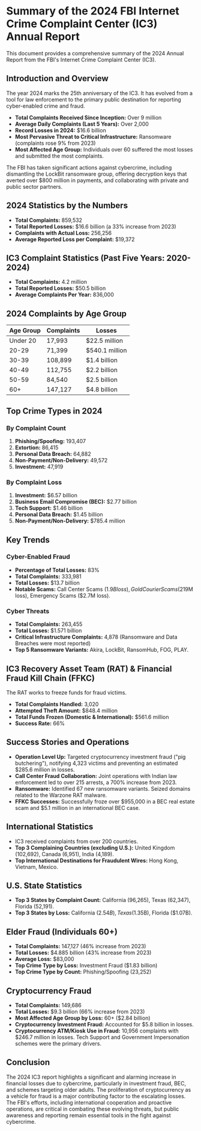 # Summary of the 2024 FBI Internet Crime Complaint Center (IC3) Annual Report

This document provides a comprehensive summary of the 2024 Annual Report from the FBI's Internet Crime Complaint Center (IC3).

## Introduction and Overview

The year 2024 marks the 25th anniversary of the IC3. It has evolved from a tool for law enforcement to the primary public destination for reporting cyber-enabled crime and fraud.

- **Total Complaints Received Since Inception:** Over 9 million
- **Average Daily Complaints (Last 5 Years):** Over 2,000
- **Record Losses in 2024:** $16.6 billion
- **Most Pervasive Threat to Critical Infrastructure:** Ransomware (complaints rose 9% from 2023)
- **Most Affected Age Group:** Individuals over 60 suffered the most losses and submitted the most complaints.

The FBI has taken significant actions against cybercrime, including dismantling the LockBit ransomware group, offering decryption keys that averted over $800 million in payments, and collaborating with private and public sector partners.

## 2024 Statistics by the Numbers

- **Total Complaints:** 859,532
- **Total Reported Losses:** $16.6 billion (a 33% increase from 2023)
- **Complaints with Actual Loss:** 256,256
- **Average Reported Loss per Complaint:** $19,372

## IC3 Complaint Statistics (Past Five Years: 2020-2024)

- **Total Complaints:** 4.2 million
- **Total Reported Losses:** $50.5 billion
- **Average Complaints Per Year:** 836,000

## 2024 Complaints by Age Group

| Age Group | Complaints | Losses          |
|-----------|------------|-----------------|
| Under 20  | 17,993     | $22.5 million   |
| 20-29     | 71,399     | $540.1 million  |
| 30-39     | 108,899    | $1.4 billion    |
| 40-49     | 112,755    | $2.2 billion    |
| 50-59     | 84,540     | $2.5 billion    |
| 60+       | 147,127    | $4.8 billion    |

## Top Crime Types in 2024

### By Complaint Count

1.  **Phishing/Spoofing:** 193,407
2.  **Extortion:** 86,415
3.  **Personal Data Breach:** 64,882
4.  **Non-Payment/Non-Delivery:** 49,572
5.  **Investment:** 47,919

### By Complaint Loss

1.  **Investment:** $6.57 billion
2.  **Business Email Compromise (BEC):** $2.77 billion
3.  **Tech Support:** $1.46 billion
4.  **Personal Data Breach:** $1.45 billion
5.  **Non-Payment/Non-Delivery:** $785.4 million

## Key Trends

### Cyber-Enabled Fraud

- **Percentage of Total Losses:** 83%
- **Total Complaints:** 333,981
- **Total Losses:** $13.7 billion
- **Notable Scams:** Call Center Scams ($1.9B loss), Gold Courier Scams ($219M loss), Emergency Scams ($2.7M loss).

### Cyber Threats

- **Total Complaints:** 263,455
- **Total Losses:** $1.571 billion
- **Critical Infrastructure Complaints:** 4,878 (Ransomware and Data Breaches were most reported)
- **Top 5 Ransomware Variants:** Akira, LockBit, RansomHub, FOG, PLAY.

## IC3 Recovery Asset Team (RAT) & Financial Fraud Kill Chain (FFKC)

The RAT works to freeze funds for fraud victims.
- **Total Complaints Handled:** 3,020
- **Attempted Theft Amount:** $848.4 million
- **Total Funds Frozen (Domestic & International):** $561.6 million
- **Success Rate:** 66%

## Success Stories and Operations

- **Operation Level Up:** Targeted cryptocurrency investment fraud ("pig butchering"), notifying 4,323 victims and preventing an estimated $285.6 million in losses.
- **Call Center Fraud Collaboration:** Joint operations with Indian law enforcement led to over 215 arrests, a 700% increase from 2023.
- **Ransomware:** Identified 67 new ransomware variants. Seized domains related to the Warzone RAT malware.
- **FFKC Successes:** Successfully froze over $955,000 in a BEC real estate scam and $5.1 million in an international BEC case.

## International Statistics

- IC3 received complaints from over 200 countries.
- **Top 3 Complaining Countries (excluding U.S.):** United Kingdom (102,692), Canada (6,951), India (4,189).
- **Top International Destinations for Fraudulent Wires:** Hong Kong, Vietnam, Mexico.

## U.S. State Statistics

- **Top 3 States by Complaint Count:** California (96,265), Texas (62,347), Florida (52,191).
- **Top 3 States by Loss:** California ($2.54B), Texas ($1.35B), Florida ($1.07B).

## Elder Fraud (Individuals 60+)

- **Total Complaints:** 147,127 (46% increase from 2023)
- **Total Losses:** $4.885 billion (43% increase from 2023)
- **Average Loss:** $83,000
- **Top Crime Type by Loss:** Investment Fraud ($1.83 billion)
- **Top Crime Type by Count:** Phishing/Spoofing (23,252)

## Cryptocurrency Fraud

- **Total Complaints:** 149,686
- **Total Losses:** $9.3 billion (66% increase from 2023)
- **Most Affected Age Group by Loss:** 60+ ($2.84 billion)
- **Cryptocurrency Investment Fraud:** Accounted for $5.8 billion in losses.
- **Cryptocurrency ATM/Kiosk Use in Fraud:** 10,956 complaints with $246.7 million in losses. Tech Support and Government Impersonation schemes were the primary drivers.

## Conclusion

The 2024 IC3 report highlights a significant and alarming increase in financial losses due to cybercrime, particularly in investment fraud, BEC, and schemes targeting older adults. The proliferation of cryptocurrency as a vehicle for fraud is a major contributing factor to the escalating losses. The FBI's efforts, including international cooperation and proactive operations, are critical in combating these evolving threats, but public awareness and reporting remain essential tools in the fight against cybercrime.